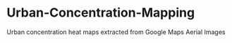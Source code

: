 # Urban-Concentration-Mapping
Urban concentration heat maps extracted from Google Maps Aerial Images
